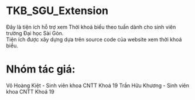 # TKB_SGU_Extension

Đây là tiện ích hỗ trợ xem Thời khoá biểu theo tuần dành cho sinh viên trường Đại học Sài Gòn. <br />
Tiện ích được xây dựng dựa trên source code của website xem thời khoá biểu.

# Nhóm tác giá:

Võ Hoàng Kiệt - Sinh viên khoa CNTT Khoá 19
Trần Hữu Khương - Sinh viên khoa CNTT Khoá 19
